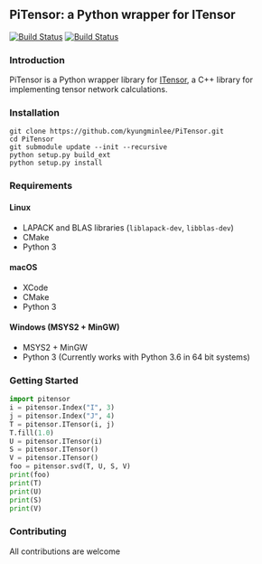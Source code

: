 ## PiTensor: a Python wrapper for ITensor

[![Build Status][travis-img]][travis-url]
[![Build Status][appveyor-img]][appveyor-url]

### Introduction

PiTensor is a Python wrapper library for [ITensor](https://github.com/ITensor/ITensor.git), a C++ library for implementing tensor network calculations.

### Installation

```
git clone https://github.com/kyungminlee/PiTensor.git
cd PiTensor
git submodule update --init --recursive
python setup.py build_ext
python setup.py install
```

### Requirements

#### Linux
- LAPACK and BLAS libraries (`liblapack-dev`, `libblas-dev`)
- CMake
- Python 3

#### macOS
- XCode
- CMake
- Python 3

#### Windows (MSYS2 + MinGW)
- MSYS2 + MinGW
- Python 3 (Currently works with Python 3.6 in 64 bit systems)

### Getting Started

```python
import pitensor
i = pitensor.Index("I", 3)
j = pitensor.Index("J", 4)
T = pitensor.ITensor(i, j)
T.fill(1.0)
U = pitensor.ITensor(i)
S = pitensor.ITensor()
V = pitensor.ITensor()
foo = pitensor.svd(T, U, S, V)
print(foo)
print(T)
print(U)
print(S)
print(V)
```

### Contributing

All contributions are welcome

[travis-img]: https://travis-ci.org/kyungminlee/PiTensor.svg?branch=master
[travis-url]: https://travis-ci.org/kyungminlee/PiTensor
[appveyor-img]: https://ci.appveyor.com/projects/kyungminlee/PiTensor/branch/master?svg=true
[appveyor-url]: https://ci.appveyor.com/project/kyungminlee/PiTensor
